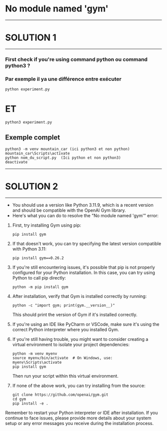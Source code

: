 # No module named 'gym'

-------------------------
# SOLUTION 1
-------------------------

### First check if you're using command python ou command python3 ?
### Par exemple il ya une différence entre exécuter 

```
python experiment.py
```
# ET

```
python3 experiment.py
```

## Exemple complet

```
python3 -m venv mountain_car (ici python3 et non python)
mountain_car\Scripts\activate
python nom_du_script.py  (Ici python et non python3)
deactivate
```



-------------------------
# SOLUTION 2
-------------------------

- You should use a version like Python 3.11.9, which is a recent version and should be compatible with the OpenAI Gym library. 
- Here's what you can do to resolve the "No module named 'gym'" error:

1. First, try installing Gym using pip:

   ```
   pip install gym
   ```

2. If that doesn't work, you can try specifying the latest version compatible with Python 3.11:

   ```
   pip install gym==0.26.2
   ```

3. If you're still encountering issues, it's possible that pip is not properly configured for your Python installation. In this case, you can try using Python to call pip directly:

   ```
   python -m pip install gym
   ```

4. After installation, verify that Gym is installed correctly by running:

   ```
   python -c "import gym; print(gym.__version__)"
   ```

   This should print the version of Gym if it's installed correctly.

5. If you're using an IDE like PyCharm or VSCode, make sure it's using the correct Python interpreter where you installed Gym.

6. If you're still having trouble, you might want to consider creating a virtual environment to isolate your project dependencies:

   ```
   python -m venv myenv
   source myenv/bin/activate  # On Windows, use: myenv\Scripts\activate
   pip install gym
   ```

   Then run your script within this virtual environment.

7. If none of the above work, you can try installing from the source:

   ```
   git clone https://github.com/openai/gym.git
   cd gym
   pip install -e .
   ```

Remember to restart your Python interpreter or IDE after installation. If you continue to face issues, please provide more details about your system setup or any error messages you receive during the installation process.
